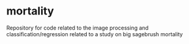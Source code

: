 # mortality
Repository for code related to the image processing and classification/regression related to a study on big sagebrush mortality
